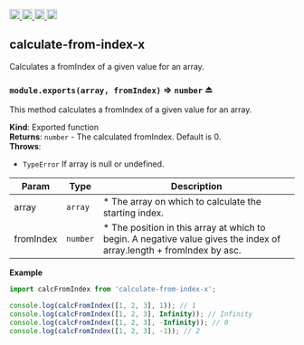 <a href="https://travis-ci.org/Xotic750/calculate-from-index-x"
   title="Travis status">
<img
   src="https://travis-ci.org/Xotic750/calculate-from-index-x.svg?branch=master"
   alt="Travis status" height="18"/>
</a>
<a href="https://david-dm.org/Xotic750/calculate-from-index-x"
   title="Dependency status">
<img src="https://david-dm.org/Xotic750/calculate-from-index-x.svg"
   alt="Dependency status" height="18"/>
</a>
<a href="https://david-dm.org/Xotic750/calculate-from-index-x#info=devDependencies"
   title="devDependency status">
<img src="https://david-dm.org/Xotic750/calculate-from-index-x/dev-status.svg"
   alt="devDependency status" height="18"/>
</a>
<a href="https://badge.fury.io/js/calculate-from-index-x" title="npm version">
<img src="https://badge.fury.io/js/calculate-from-index-x.svg"
   alt="npm version" height="18"/>
</a>
<a name="module_calculate-from-index-x"></a>

## calculate-from-index-x

Calculates a fromIndex of a given value for an array.

<a name="exp_module_calculate-from-index-x--module.exports"></a>

### `module.exports(array, fromIndex)` ⇒ <code>number</code> ⏏

This method calculates a fromIndex of a given value for an array.

**Kind**: Exported function  
**Returns**: <code>number</code> - The calculated fromIndex. Default is 0.  
**Throws**:

- <code>TypeError</code> If array is null or undefined.

| Param     | Type                | Description                                                                                                           |
| --------- | ------------------- | --------------------------------------------------------------------------------------------------------------------- |
| array     | <code>array</code>  | \* The array on which to calculate the starting index.                                                                |
| fromIndex | <code>number</code> | \* The position in this array at which to begin. A negative value gives the index of array.length + fromIndex by asc. |

**Example**

```js
import calcFromIndex from 'calculate-from-index-x';

console.log(calcFromIndex([1, 2, 3], 1)); // 1
console.log(calcFromIndex([1, 2, 3], Infinity)); // Infinity
console.log(calcFromIndex([1, 2, 3], -Infinity)); // 0
console.log(calcFromIndex([1, 2, 3], -1)); // 2
```
